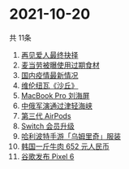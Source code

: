 # 2021-10-20
  共 11条

  <!-- BEGIN -->
  <!-- 最后更新时间:Wed Oct 20 2021 13:17:59 GMT+0000 (Coordinated Universal Time) -->
  1. [再见爱人最终抉择](https://www.zhihu.com/search?q=再见爱人)
1. [麦当劳被曝使用过期食材](https://www.zhihu.com/search?q=麦当劳)
1. [国内疫情最新情况](https://www.zhihu.com/search?q=国内疫情新增)
1. [维伦纽瓦《沙丘》](https://www.zhihu.com/search?q=沙丘)
1. [MacBook Pro 刘海屏](https://www.zhihu.com/search?q=macbookpro)
1. [中俄军演通过津轻海峡](https://www.zhihu.com/search?q=津轻海峡)
1. [第三代 AirPods](https://www.zhihu.com/search?q=airpods3)
1. [Switch 会员升级](https://www.zhihu.com/search?q=switch)
1. [哈利波特手游「乌姆里奇」服装](https://www.zhihu.com/search?q=哈利波特魔法觉醒)
1. [韩国一斤牛肉 652 元人民币](https://www.zhihu.com/search?q=韩国牛肉)
1. [谷歌发布 Pixel 6](https://www.zhihu.com/search?q=pixel6)
  <!-- END -->
  